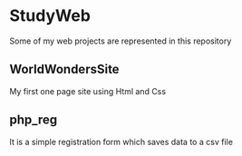 # StudyWeb

Some of my web projects are represented in this repository

## WorldWondersSite

My first one page site using Html and Css

## php_reg 

It is a simple registration form which saves data to a csv file
